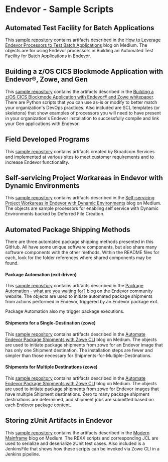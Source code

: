 # Endevor - Sample Scripts

## Automated Test Facility for Batch Applications
This [sample repository](https://github.com/BroadcomMFD/broadcom-product-scripts/tree/main/endevor/Automated-Test-Facility-for-Batch-Applications) contains artifacts described in the [How to Leverage Endevor Processors to Test Batch Applications](https://medium.com/modern-mainframe/how-to-leverage-endevor-processors-to-test-batch-applications-6247a9dfdafa) blog on Medium.  The objects are for using Endevor processors in Building an Automated Test Facility for Batch Applications in Endevor.

## Building a z/OS CICS Blockmode Application with Endevor®, Zowe, and Gen
This [sample repository](https://github.com/BroadcomMFD/broadcom-product-scripts/tree/main/endevor/Self-servicing-Project-Workareas-in-Endevor-with-Dynamic-Environments) contains the artifacts described in the [Building a z/OS CICS Blockmode Application with Endevor® and Zowe whitepaper](https://community.broadcom.com/mainframesoftware/communities/community-home/digestviewer/viewthread?GroupId=1513&MessageKey=7a3ba595-6432-48aa-93f4-f18206875d72&CommunityKey=4182c217-4789-4997-8f22-87de25983f6e&tab=digestviewer). There are Python scripts that you can use as-is or modify to better match your organization's DevOps practices. Also included are SCL templates (or skeletons) that show examples of processors you will need to have present in your organization's Endevor installation to successfully compile and link your Gen applications with Endevor.

## Field Developed Programs

This [sample repository](https://github.com/BroadcomMFD/broadcom-product-scripts/tree/main/endevor/Field-Developed-Programs) contains artifacts created by Broadcom Services and implemented at various sites to meet customer requirements and to increase Endevor functionality.

## Self-servicing Project Workareas in Endevor with Dynamic Environments
This [sample repository](https://github.com/BroadcomMFD/broadcom-product-scripts/tree/main/endevor/Self-servicing-Project-Workareas-in-Endevor-with-Dynamic-Environments) contains artifacts described in the [Self-servicing Project Workareas in Endevor with Dynamic Environments](https://medium.com/modern-mainframe/self-service-developer-workspaces-in-endevor-3b83c72bdc14) blog on Medium.  The objects are sample processors for enabling self service with Dynamic Environments backed by Deferred File Creation.

## Automated Package Shipping Methods
There are three automated package shipping methods presented in this GitHub. All have some unique software components, but also share many software components with the other methods. Within the README files for each, look for the folder references where shared components may be found. 

#### Package Automation (exit driven)
This [sample repository](https://github.com/BroadcomMFD/broadcom-product-scripts/tree/main/endevor/Field-Developed-Programs/Package-Automation) contains artifacts described in the [Package Automation - what are you waiting for?](https://community.broadcom.com/blogs/joseph-walther/2023/07/11/package-automation-what-are-you-waiting-for?CommunityKey=592eb6c9-73f7-460f-9aa9-e5194cdafcd2) blog on the Endevor community website. The objects are used to initiate automated package shipments from actions performed in Endevor, triggered by an Endevor package exit. 

Package Automation also my trigger package executions.

#### Shipments for a Single-Destination (zowe)
This [sample repository](https://github.com/BroadcomMFD/broadcom-product-scripts/tree/main/endevor/Shipments-for-a-Single-Destination%20(zowe)) contains artifacts described in the [Automate Endevor Package Shipments with Zowe CLI](https://medium.com/zowe/automate-ca-endevor-package-shipments-with-zowe-cli-e15feb61745a) blog on Medium.  The objects are used to initiate package shipments from zowe for an Endevor image that has only one Shipment destination.  The installation steps are fewer and simpler than those necessary for Shipments-for-Multiple-Destinations.

#### Shipments for Multiple Destinations (zowe)
This [sample repository](https://github.com/BroadcomMFD/broadcom-product-scripts/tree/main/endevor/Shipments-for-Multiple-Destinations%20(zowe)) contains artifacts described in the [Automate Endevor Package Shipments with Zowe CLI](https://medium.com/zowe/automate-ca-endevor-package-shipments-with-zowe-cli-e15feb61745a) blog on Medium.  The objects are used to initiate package shipments from zowe for Endevor images that have multiple Shipment destinations.  Zero to many package shipment destinations are determined, and shipment jobs are submitted based on each Endevor package content.

## Storing zUnit Artifacts in Endevor
This [sample repository](https://github.com/BroadcomMFD/broadcom-product-scripts/tree/main/endevor/zunit) contains the artifacts described in the [Modern Mainframe](https://medium.com/modern-mainframe) blog on Medium.  The REXX scripts and corresponding JCL are used to serialize and deserialize zUnit test cases.  Also included is a JenkinsFile that shows how these scripts can be invoked via Zowe CLI in a Jenkins pipeline.
